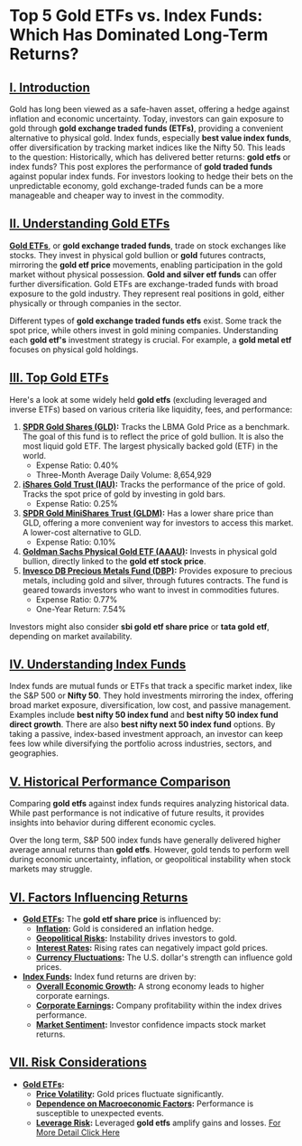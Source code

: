 # Top 5 Gold ETFs vs. Index Funds: Which Has Dominated Long-Term Returns?

## [I. Introduction](pplx://action/followup)

Gold has long been viewed as a safe-haven asset, offering a hedge against inflation and economic uncertainty. Today, investors can gain exposure to gold through **gold exchange traded funds (ETFs)**, providing a convenient alternative to physical gold. Index funds, especially **best value index funds**, offer diversification by tracking market indices like the Nifty 50. This leads to the question: Historically, which has delivered better returns: **gold etfs** or index funds? This post explores the performance of **gold traded funds** against popular index funds. For investors looking to hedge their bets on the unpredictable economy, gold exchange-traded funds can be a more manageable and cheaper way to invest in the commodity.

## [II. Understanding Gold ETFs](pplx://action/followup)

**[Gold ETFs](pplx://action/followup)**, or **gold exchange traded funds**, trade on stock exchanges like stocks. They invest in physical gold bullion or **gold** futures contracts, mirroring the **gold etf price** movements, enabling participation in the gold market without physical possession. **Gold and silver etf funds** can offer further diversification. Gold ETFs are exchange-traded funds with broad exposure to the gold industry. They represent real positions in gold, either physically or through companies in the sector.

Different types of **gold exchange traded funds etfs** exist. Some track the spot price, while others invest in gold mining companies. Understanding each **gold etf's** investment strategy is crucial. For example, a **gold metal etf** focuses on physical gold holdings.

## [III. Top Gold ETFs](pplx://action/followup)

Here's a look at some widely held **gold etfs** (excluding leveraged and inverse ETFs) based on various criteria like liquidity, fees, and performance:

1.  **[SPDR Gold Shares (GLD)](pplx://action/followup):** Tracks the LBMA Gold Price as a benchmark. The goal of this fund is to reflect the price of gold bullion. It is also the most liquid gold ETF. The largest physically backed gold (ETF) in the world.
    *   Expense Ratio: 0.40%
    *   Three-Month Average Daily Volume: 8,654,929
2.  **[iShares Gold Trust (IAU)](pplx://action/followup):** Tracks the performance of the price of gold. Tracks the spot price of gold by investing in gold bars.
    *   Expense Ratio: 0.25%
3.  **[SPDR Gold MiniShares Trust (GLDM)](pplx://action/followup):** Has a lower share price than GLD, offering a more convenient way for investors to access this market. A lower-cost alternative to GLD.
    *   Expense Ratio: 0.10%
4.  **[Goldman Sachs Physical Gold ETF (AAAU)](pplx://action/followup):** Invests in physical gold bullion, directly linked to the **gold etf stock price**.
5.  **[Invesco DB Precious Metals Fund (DBP)](pplx://action/followup):** Provides exposure to precious metals, including gold and silver, through futures contracts. The fund is geared towards investors who want to invest in commodities futures.
    *   Expense Ratio: 0.77%
    *   One-Year Return: 7.54%

Investors might also consider **sbi gold etf share price** or **tata gold etf**, depending on market availability.

## [IV. Understanding Index Funds](pplx://action/followup)

Index funds are mutual funds or ETFs that track a specific market index, like the S&P 500 or **Nifty 50**. They hold investments mirroring the index, offering broad market exposure, diversification, low cost, and passive management. Examples include **best nifty 50 index fund** and **best nifty 50 index fund direct growth**. There are also **best nifty next 50 index fund** options. By taking a passive, index-based investment approach, an investor can keep fees low while diversifying the portfolio across industries, sectors, and geographies.

## [V. Historical Performance Comparison](pplx://action/followup)

Comparing **gold etfs** against index funds requires analyzing historical data. While past performance is not indicative of future results, it provides insights into behavior during different economic cycles.

Over the long term, S&P 500 index funds have generally delivered higher average annual returns than **gold etfs**. However, gold tends to perform well during economic uncertainty, inflation, or geopolitical instability when stock markets may struggle.

## [VI. Factors Influencing Returns](pplx://action/followup)

*   **[Gold ETFs](pplx://action/followup):** The **gold etf share price** is influenced by:
    *   **[Inflation](pplx://action/followup):** Gold is considered an inflation hedge.
    *   **[Geopolitical Risks](pplx://action/followup):** Instability drives investors to gold.
    *   **[Interest Rates](pplx://action/followup):** Rising rates can negatively impact gold prices.
    *   **[Currency Fluctuations](pplx://action/followup):** The U.S. dollar's strength can influence gold prices.
*   **[Index Funds](pplx://action/followup):** Index fund returns are driven by:
    *   **[Overall Economic Growth](pplx://action/followup):** A strong economy leads to higher corporate earnings.
    *   **[Corporate Earnings](pplx://action/followup):** Company profitability within the index drives performance.
    *   **[Market Sentiment](pplx://action/followup):** Investor confidence impacts stock market returns.

## [VII. Risk Considerations](pplx://action/followup)

*   **[Gold ETFs](pplx://action/followup):**
    *   **[Price Volatility](pplx://action/followup):** Gold prices fluctuate significantly.
    *   **[Dependence on Macroeconomic Factors](pplx://action/followup):** Performance is susceptible to unexpected events.
    *   **[Leverage Risk](pplx://action/followup):** Leveraged **gold etfs** amplify gains and losses.
[For More Detail Click Here](https://cryptostockwaves.com/top-5-revolutionary-gold-etfs-vs-index-funds-which-has-dominated-long-term-returns/)
